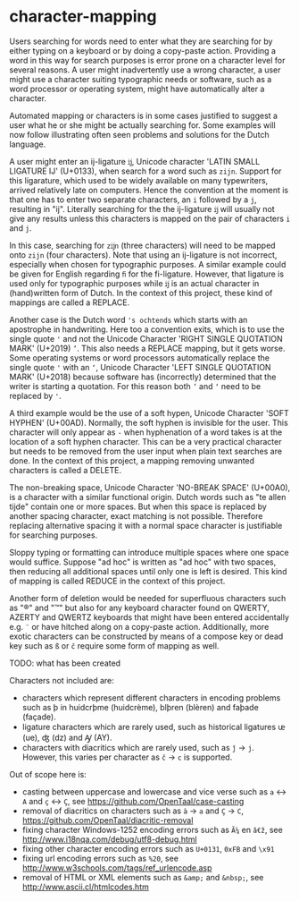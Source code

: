 # character-mapping

Users searching for words need to enter what they are searching for by either typing on a keyboard or by doing a copy-paste action. Providing a word in this way for search purposes is error prone on a character level for several reasons. A user might inadvertently use a wrong character, a user might use a character suiting typographic needs or software, such as a word processor or operating system, might have automatically alter a character.

Automated mapping or characters is in some cases justified to suggest a user what he or she might be actually searching for. Some examples will now follow illustrating often seen problems and solutions for the Dutch language.

A user might enter an ij-ligature `ĳ`, Unicode character 'LATIN SMALL LIGATURE IJ' (U+0133), when search for a word such as `zijn`. Support for this ligarature, which used to be widely available on many typewriters, arrived relatively late on computers. Hence the convention at the moment is that one has to enter two separate characters, an `i` followed by a `j`, resulting in "ij". Literally searching for the the ij-ligature `ĳ` will usually not give any results unless this characters is mapped on the pair of characters `i` and `j`.

In this case, searching for `zĳn` (three characters) will need to be mapped onto `zijn` (four characters). Note that using an ij-ligature is not incorrect, especially when chosen for typographic purposes. A similar example could be given for English regarding `ﬁ` for the fi-ligature. However, that ligature is used only for typographic purposes while `ĳ` is an actual character in (hand)written form of Dutch. In the context of this project, these kind of mappings are called a REPLACE.

Another case is the Dutch word `'s ochtends` which starts with an apostrophe in handwriting. Here too a convention exits, which is to use the single quote `'` and not the Unicode Character 'RIGHT SINGLE QUOTATION MARK' (U+2019) `’`. This also needs a REPLACE mapping, but it gets worse. Some operating systems or word processors automatically replace the single quote `'` with an `‘`, Unicode Character 'LEFT SINGLE QUOTATION MARK' (U+2018) because software has (incorrectly) determined that the writer is starting a quotation. For this reason both `’` and `‘` need to be replaced by `'`.

A third example would be the use of a soft hypen, Unicode Character 'SOFT HYPHEN' (U+00AD). Normally, the soft hyphen is invisible for the user. This character will only appear as `-` when hyphenation of a word takes is at the location of a soft hyphen character. This can be a very practical character but needs to be removed from the user input when plain text searches are done. In the context of this project, a mapping removing unwanted characters is called a DELETE.

The non-breaking space, Unicode Character 'NO-BREAK SPACE' (U+00A0), is a character with a similar functional origin. Dutch words such as "te allen tijde" contain one or more spaces. But when this space is replaced by another spacing character, exact matching is not possible. Therefore replacing alternative spacing it with a normal space character is justifiable for searching purposes.

Sloppy typing or formatting can introduce multiple spaces where one space would suffice. Suppose "ad hoc" is written as "ad  hoc" with two spaces, then reducing all additional spaces until only one is left is desired. This kind of mapping is called REDUCE in the context of this project.

Another form of deletion would be needed for superfluous characters such as "®" and "™" but also for any keyboard character found on QWERTY, AZERTY and QWERTZ keyboards that might have been entered accidentally e.g. `¨` or have hitched along on a copy-paste action. Additionally, more exotic characters can be constructed by means of a compose key or dead key such as `ß` or `č` require some form of mapping as well.

TODO: what has been created

Characters not included are:
- characters which represent different characters in encoding problems such as þ in huidcrþme (huidcrème), blþren (blèren) and faþade (façade).
- ligature characters which are rarely used, such as historical ligatures ᵫ (ue), ʤ (dz) and Ꜽ (AY).
- characters with diacritics which are rarely used, such as `ǰ` → `j`. However, this varies per character as `č` → `c` is supported.

Out of scope here is:
- casting between uppercase and lowercase and vice verse such as `a` ↔ `A` and `ç` ↔ `Ç`, see https://github.com/OpenTaal/case-casting
- removal of diacritics on characters such as `à` → `a` and `Ç` → `C`, https://github.com/OpenTaal/diacritic-removal
- fixing character Windows-1252 encoding errors such as `Ã¼` en `â€ž`, see http://www.i18nqa.com/debug/utf8-debug.html
- fixing other character encoding errors such as `U+0131`, `0xFB` and `\x91`
- fixing url encoding errors such as `%20`, see http://www.w3schools.com/tags/ref_urlencode.asp
- removal of HTML or XML elements such as `&amp;` and `&nbsp;`, see http://www.ascii.cl/htmlcodes.htm
